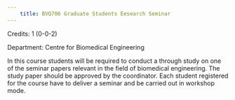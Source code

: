 ```yaml
---
    title: BVQ706 Graduate Students Eesearch Seminar
---
```

Credits: 1 (0-0-2)

Department: Centre for Biomedical Engineering

In this course students will be required to conduct a through study on one of the seminar papers relevant in the field of biomedical engineering. The study paper should be approved by the coordinator. Each student registered for the course have to deliver a seminar and be carried out in workshop mode.